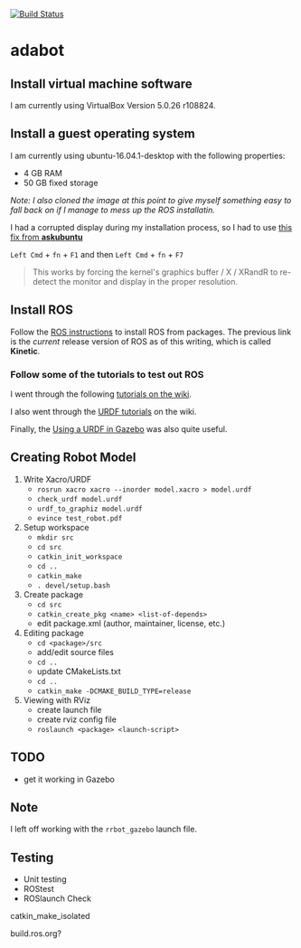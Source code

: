 [![Build Status](https://travis-ci.org/anthony-jclark/adabot.svg?branch=master)](https://travis-ci.org/anthony-jclark/adabot)

# adabot


## Install virtual machine software

I am currently using VirtualBox Version 5.0.26 r108824.

## Install a guest operating system

I am currently using ubuntu-16.04.1-desktop with the following properties:

- 4 GB RAM
- 50 GB fixed storage

*Note: I also cloned the image at this point to give myself something easy to fall back on if I manage to mess up the ROS installatin.*

I had a corrupted display during my installation process, so I had to use [this fix from **askubuntu**](http://askubuntu.com/questions/541006/ubuntu-14-10-does-not-install-in-virtualbox)

`Left Cmd` + `fn` + `F1` and then `Left Cmd` + `fn` + `F7`

>This works by forcing the kernel's graphics buffer / X / XRandR to re-detect the monitor and display in the proper resolution.

## Install ROS

Follow the [ROS instructions](http://wiki.ros.org/kinetic/Installation/Ubuntu) to install ROS from packages. The previous link is the *current* release version of ROS as of this writing, which is called **Kinetic**.

### Follow some of the tutorials to test out ROS

I went through the following [tutorials on the wiki](http://wiki.ros.org/ROS/Tutorials).

I also went through the [URDF tutorials](http://wiki.ros.org/urdf/Tutorials) on the wiki.

Finally, the [Using a URDF in Gazebo](http://gazebosim.org/tutorials?tut=ros_urdf) was also quite useful.

## Creating Robot Model

1. Write Xacro/URDF
    + `rosrun xacro xacro --inorder model.xacro > model.urdf`
    + `check_urdf model.urdf`
    + `urdf_to_graphiz model.urdf`
    + `evince test_robot.pdf`
2. Setup workspace
    + `mkdir src`
    + `cd src`
    + `catkin_init_workspace`
    + `cd ..`
    + `catkin_make`
    + `. devel/setup.bash`
3. Create package
    + `cd src`
    + `catkin_create_pkg <name> <list-of-depends>`
    + edit package.xml (author, maintainer, license, etc.)
4. Editing package
    + `cd <package>/src`
    + add/edit source files
    + `cd ..`
    + update CMakeLists.txt
    + `cd ..`
    + `catkin_make -DCMAKE_BUILD_TYPE=release`
5. Viewing with RViz
    + create launch file
    + create rviz config file
    + `roslaunch <package> <launch-script>`

## TODO

- get it working in Gazebo

## Note

I left off working with the `rrbot_gazebo` launch file.

## Testing

- Unit testing
- ROStest
- ROSlaunch Check

catkin_make_isolated

build.ros.org?
